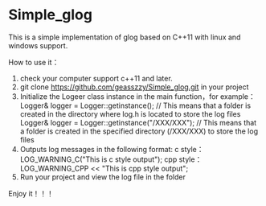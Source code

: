 # Simple_glog
This is a simple implementation of glog based on C++11 with linux and windows support.

How to use it：
1. check your computer support c++11 and later.
2. git clone https://github.com/geasszzy/Simple_glog.git in your project
3. Initialize the Logeer class instance in the main function，for example：
  Logger& logger = Logger::getinstance(); // This means that a folder is created in the directory where log.h is located to store the log files
  Logger& logger = Logger::getinstance("/XXX/XXX"); // This means that a folder is created in the specified directory (/XXX/XXX) to store the log files
4. Outputs log messages in the following format:
c style：
  LOG_WARNING_C("This is c style output");
cpp style：
  LOG_WARNING_CPP << "This is cpp style output";
5. Run your project and view the log file in the folder

Enjoy it！！！
